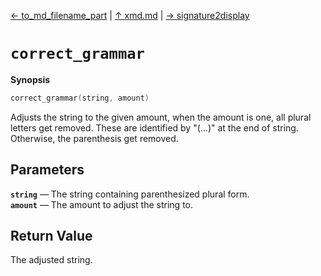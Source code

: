 [&#8592; to_md_filename_part](xmd--to_md_filename_part.md) | [&#8593; xmd.md](xmd.md) | [&#8594; signature2display](xmd--signature2display.md)
# `correct_grammar`
**Synopsis**

```cpp
correct_grammar(string, amount)
```

Adjusts the string to the given amount, when the amount is one, all plural letters get removed.
These are identified by "(...)" at the end of string. Otherwise, the parenthesis get removed.


## Parameters
**`string`** &#8213; The string containing parenthesized plural form.  
**`amount`** &#8213; The amount to adjust the string to.  
## Return Value

The adjusted string.


